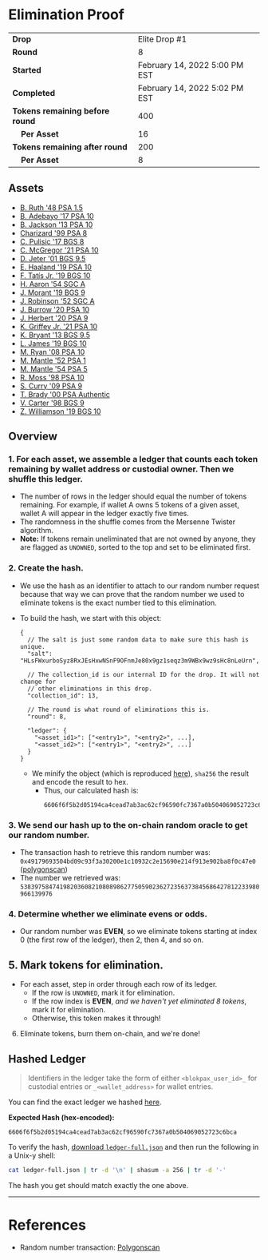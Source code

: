 # Elimination Proof

|||
|---|---|
| **Drop** | Elite Drop #1 |
| **Round** | 8 |
| **Started** | February 14, 2022 5:00 PM EST |
| **Completed** | February 14, 2022 5:02 PM EST |
| **Tokens remaining before round** | 400 |
| **&nbsp;&nbsp;&nbsp;&nbsp;Per Asset** | 16 |
| **Tokens remaining after round** | 200 |
| **&nbsp;&nbsp;&nbsp;&nbsp;Per Asset** | 8 |

## Assets

- [B. Ruth &#039;48 PSA 1.5](asset-847.md)
- [B. Adebayo &#039;17 PSA 10](asset-848.md)
- [B. Jackson &#039;13 PSA 10](asset-849.md)
- [Charizard &#039;99 PSA 8](asset-850.md)
- [C. Pulisic &#039;17 BGS 8](asset-851.md)
- [C. McGregor &#039;21 PSA 10](asset-852.md)
- [D. Jeter &#039;01 BGS 9.5](asset-853.md)
- [E. Haaland &#039;19 PSA 10](asset-854.md)
- [F. Tatís Jr. &#039;19 BGS 10](asset-855.md)
- [H. Aaron &#039;54 SGC A](asset-856.md)
- [J. Morant &#039;19 BGS 9](asset-857.md)
- [J. Robinson &#039;52 SGC A](asset-858.md)
- [J. Burrow &#039;20 PSA 10](asset-859.md)
- [J. Herbert &#039;20 PSA 9](asset-860.md)
- [K. Griffey Jr. &#039;21 PSA 10](asset-861.md)
- [K. Bryant &#039;13 BGS 9.5](asset-862.md)
- [L. James &#039;19 BGS 10](asset-863.md)
- [M. Ryan &#039;08 PSA 10](asset-864.md)
- [M. Mantle &#039;52 PSA 1](asset-865.md)
- [M. Mantle &#039;54 PSA 5](asset-866.md)
- [R. Moss &#039;98 PSA 10](asset-867.md)
- [S. Curry &#039;09 PSA 9](asset-868.md)
- [T. Brady &#039;00 PSA Authentic](asset-869.md)
- [V. Carter &#039;98 BGS 9](asset-870.md)
- [Z. Williamson &#039;19 BGS 10](asset-871.md)

## Overview

### 1. For each asset, we assemble a ledger that counts each token remaining by wallet address or custodial owner. Then we shuffle this ledger.
- The number of rows in the ledger should equal the number of tokens remaining. For example, if wallet A owns 5 tokens of a given asset, wallet A will appear in the ledger exactly five times.
- The randomness in the shuffle comes from the Mersenne Twister algorithm.
- **Note:** If tokens remain uneliminated that are not owned by anyone, they are flagged as `UNOWNED`, sorted to the top and set to be eliminated first.

### 2. Create the hash.
- We use the hash as an identifier to attach to our random number request because that way we can prove that the random number we used to eliminate tokens is the exact number tied to this elimination.
- To build the hash, we start with this object:
  ```jsonc
  {
    // The salt is just some random data to make sure this hash is unique.
    "salt": "HLsFWxurboSyz8RxJEsHxwNSnF9OFnmJe80x9gz1seqz3m9WBx9wz9sHc8nLeUrn",

    // The collection_id is our internal ID for the drop. It will not change for
    // other eliminations in this drop.
    "collection_id": 13,

    // The round is what round of eliminations this is.
    "round": 8,

    "ledger": {
      "<asset_id1>": ["<entry1>", "<entry2>", ...],
      "<asset_id2>": ["<entry1>", "<entry2>", ...]
    }
  }
  ```

  - We minify the object (which is reproduced [here][ledger_full]), `sha256` the result and encode the result to hex.
    - Thus, our calculated hash is:
      ```plain
      6606f6f5b2d05194ca4cead7ab3ac62cf96590fc7367a0b504069052723c6bca
      ```

### 3. We send our hash up to the on-chain random oracle to get our random number.
  - The transaction hash to retrieve this random number was: `0x49179693504bd09c93f3a30200e1c10932c2e15690e214f913e902ba8f0c47e0` ([polygonscan][random_txn])
  - The number we retrieved was: `5383975847419820360821080898627750590236272356373845686427812233980966139976`

### 4. Determine whether we eliminate evens or odds.
  
  - Our random number was **EVEN**, so we eliminate tokens starting at index 0 (the first row of the ledger), then 2, then 4, and so on.
  
## 5. Mark tokens for elimination.
  - For each asset, step in order through each row of its ledger.
    - If the row is `UNOWNED`, mark it for elimination.
    - If the row index is **EVEN**, _and we haven't yet eliminated 8 tokens_, mark it for elimination.
    - Otherwise, this token makes it through!

6. Eliminate tokens, burn them on-chain, and we're done!

## Hashed Ledger

> Identifiers in the ledger take the form of either `<blokpax_user_id>_` for custodial entries or `_<wallet_address>` for wallet entries.

You can find the exact ledger we hashed [here][ledger_full].

**Expected Hash (hex-encoded):**
```
6606f6f5b2d05194ca4cead7ab3ac62cf96590fc7367a0b504069052723c6bca
```

To verify the hash, [download `ledger-full.json`][ledger_full] and then run the following in a Unix-y shell:

```bash
cat ledger-full.json | tr -d '\n' | shasum -a 256 | tr -d '-'
```

The hash you get should match exactly the one above.

---

# References

- Random number transaction: [Polygonscan][random_txn]

[random_txn]: https://polygonscan.com/tx/0x49179693504bd09c93f3a30200e1c10932c2e15690e214f913e902ba8f0c47e0
[ledger_full]: ledger-full.json
